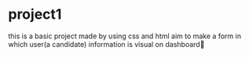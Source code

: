 # project1
this is a basic project made by using css and html 
aim to make a form in which user(a candidate) information is visual on dashboard🙂
